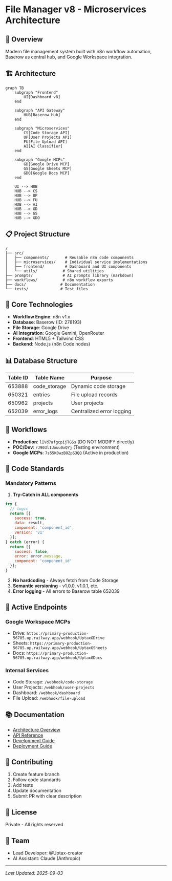 # File Manager v8 - Microservices Architecture

## 🎯 Overview
Modern file management system built with n8n workflow automation, Baserow as central hub, and Google Workspace integration.

## 🏗️ Architecture

```mermaid
graph TB
    subgraph "Frontend"
        UI[Dashboard v8]
    end
    
    subgraph "API Gateway"
        HUB[Baserow Hub]
    end
    
    subgraph "Microservices"
        CS[Code Storage API]
        UP[User Projects API]
        FU[File Upload API]
        AI[AI Classifier]
    end
    
    subgraph "Google MCPs"
        GD[Google Drive MCP]
        GS[Google Sheets MCP]
        GDO[Google Docs MCP]
    end
    
    UI --> HUB
    HUB --> CS
    HUB --> UP
    HUB --> FU
    HUB --> AI
    HUB --> GD
    HUB --> GS
    HUB --> GDO
```

## 📋 Project Structure

```
/
├── src/
│   ├── components/       # Reusable n8n code components
│   ├── microservices/    # Individual service implementations
│   ├── frontend/         # Dashboard and UI components
│   └── utils/           # Shared utilities
├── prompts/             # AI prompts library (markdown)
├── workflows/           # n8n workflow exports
├── docs/               # Documentation
└── tests/              # Test files
```

## 🔧 Core Technologies

- **Workflow Engine**: n8n v1.x
- **Database**: Baserow (ID: 278193)
- **File Storage**: Google Drive
- **AI Integration**: Google Gemini, OpenRouter
- **Frontend**: HTML5 + Tailwind CSS
- **Backend**: Node.js (n8n Code nodes)

## 📊 Database Structure

| Table ID | Table Name | Purpose |
|----------|------------|---------|
| 653888 | code_storage | Dynamic code storage |
| 650321 | entries | File upload records |
| 650962 | projects | User projects |
| 652039 | error_logs | Centralized error logging |

## 🚀 Workflows

- **Production**: `lIVd7afgcpijTGSs` (DO NOT MODIFY directly)
- **POC/Dev**: `rJ903l1Uouu0xQYj` (Testing environment)
- **Google MCPs**: `7s55K0wzBOZpS3QQ` (Active in production)

## 📝 Code Standards

### Mandatory Patterns

1. **Try-Catch in ALL components**
```javascript
try {
  // logic
  return [{
    success: true,
    data: result,
    component: 'component_id',
    version: 'v1'
  }];
} catch (error) {
  return [{
    success: false,
    error: error.message,
    component: 'component_id'
  }];
}
```

2. **No hardcoding** - Always fetch from Code Storage
3. **Semantic versioning** - v1.0.0, v1.0.1, etc.
4. **Error logging** - All errors to Baserow table 652039

## 🔗 Active Endpoints

### Google Workspace MCPs
- Drive: `https://primary-production-56785.up.railway.app/webhook/UptaxGDrive`
- Sheets: `https://primary-production-56785.up.railway.app/webhook/UptaxGSheets`
- Docs: `https://primary-production-56785.up.railway.app/webhook/UptaxGDocs`

### Internal Services
- Code Storage: `/webhook/code-storage`
- User Projects: `/webhook/user-projects`
- Dashboard: `/webhook/dashboard`
- File Upload: `/webhook/file-upload`

## 📚 Documentation

- [Architecture Overview](./docs/ARCHITECTURE.md)
- [API Reference](./docs/API.md)
- [Development Guide](./docs/DEVELOPMENT.md)
- [Deployment Guide](./docs/DEPLOYMENT.md)

## 🤝 Contributing

1. Create feature branch
2. Follow code standards
3. Add tests
4. Update documentation
5. Submit PR with clear description

## 📄 License

Private - All rights reserved

## 👥 Team

- Lead Developer: @Uptax-creator
- AI Assistant: Claude (Anthropic)

---
*Last Updated: 2025-09-03*
